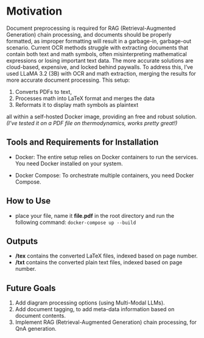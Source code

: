 # Motivation

Document preprocessing is required for RAG (Retrieval-Augmented Generation) chain processing, and documents should be properly formatted, as improper formatting will result in a garbage-in, garbage-out scenario. Current OCR methods struggle with extracting documents that contain both text and math symbols, often misinterpreting mathematical expressions or losing important text data. The more accurate solutions are cloud-based, expensive, and locked behind paywalls. To address this, I’ve used LLaMA 3.2 (3B) with OCR and math extraction, merging the results for more accurate document processing. This setup:

1. Converts PDFs to text,
2. Processes math into LaTeX format and merges the data
3. Reformats it to display math symbols as plaintext

all within a self-hosted Docker image, providing an free and robust solution.
*(I've tested it on a PDF file on thermodynamics, works pretty great!)*

## Tools and Requirements for Installation

- Docker:
    The entire setup relies on Docker containers to run the services. You need Docker installed on your system.

- Docker Compose:
    To orchestrate multiple containers, you need Docker Compose.

## How to Use

- place your file, name it **file.pdf** in the root directory and run the following command: `docker-compose up --build`

## Outputs

- **/tex** contains the converted LaTeX files, indexed based on page number.
- **/txt** contains the converted plain text files, indexed based on page number.

## Future Goals

1. Add diagram processing options (using Multi-Modal LLMs).
2. Add document tagging, to add meta-data information based on document contents.
3. Implement RAG (Retrieval-Augmented Generation) chain processing, for QnA generation.
